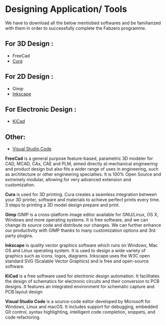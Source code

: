 # Designing Application/ Tools 

We have to download all the below mentiobed softwares and be familiarized with them in order to successfully complete the Fabzero programme.
## For 3D Design :
* FreeCad
* [Cura](#Cura)
## For 2D Design :
* Gimp
* [Inkscape](#Inkscape)
## For Electronic Design :
* [KiCad](#Kicad)
## Other:
* [Visual Studio Code](#VisualStudioCode)

<a name="FreeCad">**FreeCad**</a> is a general purpose feature-based, parametric 3D modeler for CAD, MCAD, CAx, CAE and PLM, aimed directly at mechanical engineering and product design but also fits a wider range of uses in engineering, such as architecture or other engineering specialties. It is 100% Open Source and extremely modular, allowing for very advanced extension and customization.

<a name="Cura">**Cura**</a>  is used for 3D printing. Cura creates a seamless integration between your 3D printer, software and materials to achieve perfect prints every time. 3 steps to printing a 3D model design prepare and print.

<a name="Gimp">**Gimp**</a> GIMP is a cross-platform image editor available for GNU/Linux, OS X, Windows and more operating systems. It is free software, and we can change its source code and distribute our changes. We can further enhance our productivity with GIMP thanks to many customization options and 3rd party plugins.

<a name="Inkscape">**Inkscape**</a> is quality vector graphics software which runs on Windows, Mac OS and Linux operating system. It is used to design a wide variety of graphics such as icons, logos, diagrams. Inkscape uses the W3C open standard SVG (Scalable Vector Graphics) and is free and open-source software.  

<a name="Kicad">**KiCad** </a> is a free software used for electronic design automation. It facilitates the design of schematics for electronic circuits and their conversion to PCB designs. It features an integrated environment for schematic capture and PCB layout design

<a name="VisualStudioCode"> **Visual Studio Code** </a>  is a source-code editor developed by Microsoft for Windows, Linux and macOS. It includes support for debugging, embedded Git control, syntax highlighting, intelligent code completion, snippets, and code refactoring.